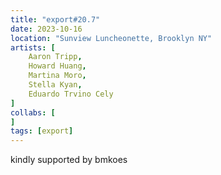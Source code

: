 ```yaml
---
title: "export#20.7"
date: 2023-10-16
location: "Sunview Luncheonette, Brooklyn NY"
artists: [
	Aaron Tripp,
    Howard Huang,
    Martina Moro,
    Stella Kyan,
    Eduardo Trvino Cely
]
collabs: [
]
tags: [export]
---
```

kindly supported by bmkoes
